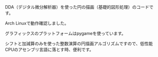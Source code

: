 DDA（デジタル微分解析器）を使った円の描画（基礎的図形処理）のコードです。

Arch Linuxで動作確認しました。

グラフィックスのプラットフォームはpygameを使っています。

シフトと加減算のみを使った整数演算の円描画アルゴリズムですので、低性能CPUのアセンブリ言語に落とす時、便利です。
